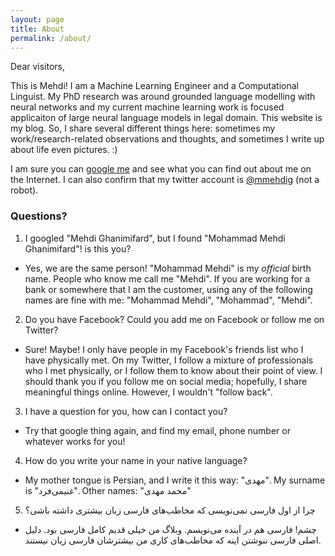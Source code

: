 ```yaml
---
layout: page
title: About
permalink: /about/
---
```

Dear visitors,

This is Mehdi! I am a Machine Learning Engineer and a Computational Linguist. My PhD research was around grounded language modelling with neural networks and my current machine learning work is focused applicaiton of large neural language models in legal domain. This website is my blog. So, I share several different things here: sometimes my work/research-related observations and thoughts, and sometimes I write up about life even pictures. :)

I am sure you can [google me](https://www.google.com/webhp?q=Mehdi+Ghanimifard) and see what you can find out about me on the Internet. I can also confirm that my twitter account is [@mmehdig](https://twitter.com/mmehdig) (not a robot).

### Questions?

1. I googled "Mehdi Ghanimifard", but I found "Mohammad Mehdi Ghanimifard"! is this you?
- Yes, we are the same person! "Mohammad Mehdi" is my *official* birth name. People who know me call me "Mehdi". If you are working for a bank or somewhere that I am the customer, using any of the following names are fine with me: "Mohammad Mehdi", "Mohammad", "Mehdi".
2. Do you have Facebook? Could you add me on Facebook or follow me on Twitter?
- Sure! Maybe! I only have people in my Facebook's friends list who I have physically met. On my Twitter, I follow a mixture of professionals who I met physically, or I follow them to know about their point of view. I should thank you if you follow me on social media; hopefully, I share meaningful things online. However, I wouldn't "follow back".
3. I have a question for you, how can I contact you?
- Try that google thing again, and find my email, phone number or whatever works for you!
4. How do you write your name in your native language?
- My mother tongue is Persian, and I write it this way: "مهدی". My surname is "غنیمی‌فرد". Other names: "محمد مهدی"
5. چرا از اول فارسی نمی‌نویسی که مخاطب‌های فارسی زبان بیشتری داشته باشی؟
- چشم! فارسی هم در آینده می‌نویسم. وبلاگ من خیلی قدیم کامل فارسی بود.
دلیل اصلی فارسی ننوشتن اینه که مخاطب‌های کاری من بیشترشان فارسی زبان نیستند.
